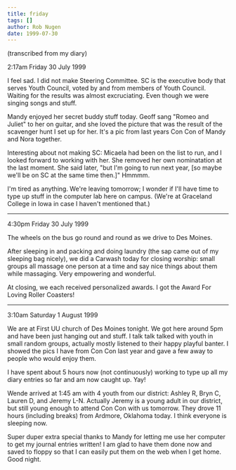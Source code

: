```yaml
---
title: friday
tags: []
author: Rob Nugen
date: 1999-07-30
---
```


<p class=note>(transcribed from my diary)</p>
<p class=date>2:17am Friday 30 July 1999</p>

<p>I feel sad.  I did not make Steering Committee.  SC is the executive body that serves Youth Council, voted by and from members of Youth Council.  Waiting for the results was almost excruciating.  Even though we were singing songs and stuff.

<p>Mandy enjoyed her secret buddy stuff today.  Geoff sang "Romeo and Juliet" to her on guitar, and she loved the picture that was the result of the scavenger hunt I set up for her.  It's a pic from last years Con Con of Mandy and Nora together.

<p>Interesting about not making SC:  Micaela had been on the list to run, and I looked forward to working with her.  She removed her own nominatation at the last moment.  She said later, "but I'm going to run next year, [so maybe we'll be on SC at the same time then.]"  Hmmmm.

<p>I'm tired as anything.  We're leaving tomorrow; I wonder if I'll have time to type up stuff in the computer lab here on campus.  (We're at Graceland College in Iowa in case I haven't mentioned that.)

<p><hr>

<p>4:30pm Friday 30 July 1999

<p>The wheels on the bus go round and round as we drive to Des Moines.

<p>After sleeping in and packing and doing laundry (the sap came out of my sleeping bag nicely), we did a Carwash today for closing worship:  small groups all massage one person at a time and say nice things about them while massaging.  Very empowering and wonderful.

<p>At closing, we each received personalized awards.  I got the Award For Loving Roller Coasters!

<p><hr>

<p>3:10am Saturday 1 August 1999

<p>We are at First UU church of Des Moines tonight. We got here around 5pm and have been just hanging out and stuff. I talk talk talked with youth in small random groups, actually mostly listened to their happy playful banter. I showed the pics I have from Con Con last year and gave a few away to people who would enjoy them.

<p>I have spent about 5 hours now (not continuously) working to type up all my diary entries so far and am now caught up.  Yay!

<p>Wende arrived at 1:45 am with 4 youth from our district: Ashley R, Bryn C, Lauren D, and Jeremy L-N.  Actually Jeremy is a young adult in our district, but still young enough to attend Con Con with us tomorrow.  They drove 11 hours (including breaks) from Ardmore, Oklahoma today. I think everyone is sleeping now.

<p>Super duper extra special thanks to Mandy for letting me use her computer to get my journal entries written!  I am glad to have them done now and saved to floppy so that I can easily put them on the web when I get home.  Good night.
